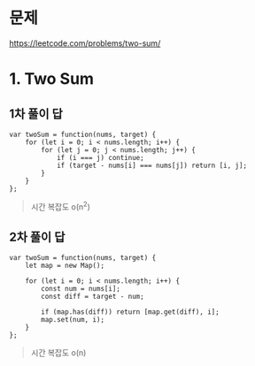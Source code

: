 # 문제
https://leetcode.com/problems/two-sum/

# 1. Two Sum

## 1차 풀이 답
```
var twoSum = function(nums, target) {
    for (let i = 0; i < nums.length; i++) {
        for (let j = 0; j < nums.length; j++) {
            if (i === j) continue;
            if (target - nums[i] === nums[j]) return [i, j];
        }
    }
};
```
> 시간 복잡도 o(n<sup>2</sup>)

## 2차 풀이 답
```
var twoSum = function(nums, target) {
    let map = new Map();
    
    for (let i = 0; i < nums.length; i++) {
        const num = nums[i];
        const diff = target - num;
        
        if (map.has(diff)) return [map.get(diff), i];
        map.set(num, i);
    }
};
```
> 시간 복잡도 o(n)

